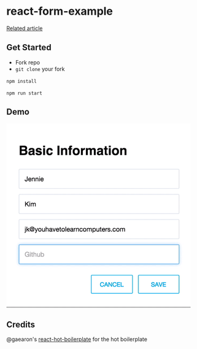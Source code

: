 # react-form-example

[Related article](https://medium.com/p/9d0b15123176)

## Get Started

- Fork repo
- `git clone` your fork

`npm install`

`npm run start`


## Demo

![form](/assets/form-demo.gif)


## Credits

@gaearon's [react-hot-boilerplate](https://github.com/gaearon/react-hot-boilerplate) for the hot boilerplate